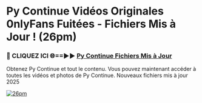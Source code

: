 # Py Continue Vidéos Originales 0nlyFans Fuitées - Fichiers Mis à Jour ! (26pm)

<h3>🔴 CLIQUEZ ICI 🌐==►► <a href="https://tinyurl.com/2pmr4ezf" rel="nofollow">Py Continue Fichiers Mis à Jour</a></h3>

Obtenez Py Continue et tout le contenu. Vous pouvez maintenant accéder à toutes les vidéos et photos de Py Continue. Nouveaux fichiers mis à jour 2025

[![26pm](https://i.imgur.com/6SNvagu.gif)](https://tinyurl.com/2pmr4ezf)
